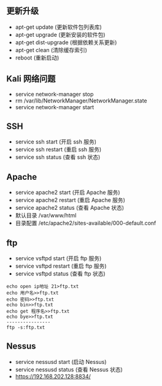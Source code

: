 ## 更新升级

- apt-get update (更新软件包列表库)
- apt-get upgrade (更新安装的软件包)
- apt-get dist-upgrade (根据依赖关系更新)
- apt-get clean (清除缓存索引)
- reboot (重新启动)

## Kali 网络问题

- service network-manager stop
- rm /var/lib/NetworkManager/NetworkManager.state
- service network-manager start

## SSH

- service ssh start (开启 ssh 服务)
- service ssh restart (重启 ssh 服务)
- service ssh status (查看 ssh 状态)

## Apache

- service apache2 start (开启 Apache 服务)
- service apache2 restart (重启 Apache 服务)
- service apache2 status (查看 Apache 状态)
- 默认目录 /var/www/html
- 目录配置 /etc/apache2/sites-available/000-default.conf

## ftp

- service vsftpd start (开启 ftp 服务)
- service vsftpd restart (重启 ftp 服务)
- service vsftpd status (查看 ftp 状态)

```
echo open ip地址 21>ftp.txt
echo 用户名>>ftp.txt
echo 密码>>ftp.txt
echo bin>>ftp.txt
echo get 程序名>>ftp.txt
echo bye>>ftp.txt
----------------
ftp -s:ftp.txt
```

## Nessus

- service nessusd start (启动 Nessus)
- service nessusd status (查看 Nessus 状态)
- https://192.168.202.128:8834/
